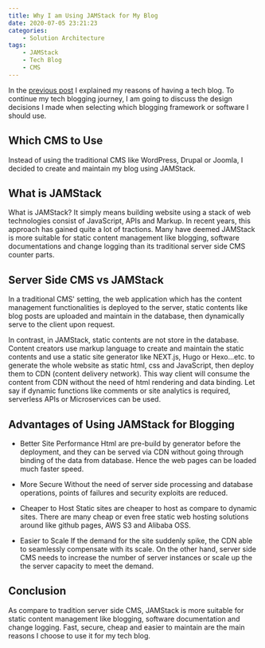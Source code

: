 ```yaml
---
title: Why I am Using JAMStack for My Blog
date: 2020-07-05 23:21:23
categories:
    - Solution Architecture 
tags: 
    - JAMStack
    - Tech Blog
    - CMS
---
```



In the [previous post](./2020-06-28-Why-I-Started-a-Tech-Blog.html) I explained my reasons of having a tech blog. To continue my tech blogging journey, I am going to discuss the design decisions I made when selecting which blogging framework or software I should use.

## Which CMS to Use
Instead of using the traditional CMS like WordPress, Drupal or Joomla, I decided to create and maintain my blog using JAMStack.

## What is JAMStack
What is JAMStack? It simply means building website using a stack of web technologies consist of JavaScript, APIs and Markup. In recent years, this approach has gained quite a lot of tractions. Many have deemed JAMStack is more suitable for static content management like blogging, software documentations and change logging than its traditional server side CMS counter parts.

## Server Side CMS vs JAMStack
In a traditional CMS' setting, the web application which has the content management functionalities is deployed to the server, static contents like blog posts are uploaded and maintain in the database, then dynamically serve to the client upon request. 

In contrast, in JAMStack, static contents are not store in the database. Content creators use markup language to create and maintain the static contents and use a static site generator like NEXT.js, Hugo or Hexo...etc. to generate the whole website as static html, css and JavaScript, then deploy them to CDN (content delivery network). This way client will consume the content from CDN without the need of html rendering and data binding. Let say if dynamic functions like comments or site analytics is required, serverless APIs or Microservices can be used. 

## Advantages of Using JAMStack for Blogging

* Better Site Performance
Html are pre-build by generator before the deployment, and they can be served via CDN without going through binding of the data from database. Hence the web pages can be loaded much faster speed.

* More Secure
Without the need of server side processing and database operations, points of failures and security exploits are reduced. 

* Cheaper to Host
Static sites are cheaper to host as compare to dynamic sites. There are many cheap or even free static web hosting solutions around like github pages, AWS S3 and Alibaba OSS. 

* Easier to Scale
If the demand for the site suddenly spike, the CDN able to seamlessly compensate with its scale. On the other hand, server side CMS needs to increase the number of server instances or scale up the the server capacity to meet the demand. 

## Conclusion
As compare to tradition server side CMS, JAMStack is more suitable for static content management like blogging, software documentation and change logging. Fast, secure, cheap and easier to maintain are the main reasons I choose to use it for my tech blog. 
